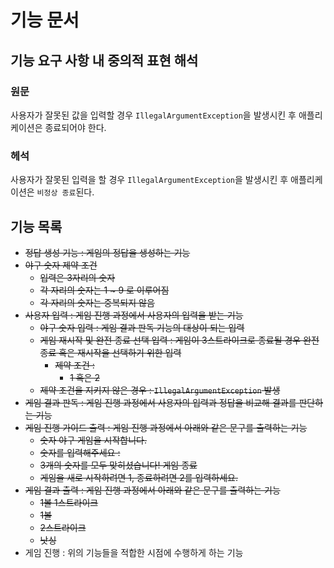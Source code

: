 # 기능 문서

## 기능 요구 사항 내 중의적 표현 해석

### 원문

사용자가 잘못된 값을 입력할 경우 `IllegalArgumentException`을 발생시킨 후 애플리케이션은 종료되어야 한다.

### 헤석

사용자가 잘못된 입력을 할 경우 `IllegalArgumentException`을 발생시킨 후 애플리케이션은 `비정상 종료`된다.

## 기능 목록

- ~~정답 생성 기능 : 게임의 정답을 생성하는 기능~~
- ~~야구 숫자 제약 조건~~
   - ~~입력은 3자리의 숫자~~
   - ~~각 자리의 숫자는 1 ~ 9 로 이루어짐~~
   - ~~각 자리의 숫자는 중복되지 않음~~
- ~~사용자 입력 : 게임 진행 과정에서 사용자의 입력을 받는 기능~~
   - ~~야구 숫자 입력 : 게임 결과 판독 기능의 대상이 되는 입력~~
   - ~~게임 재시작 및 완전 종료 선택 입력 : 게임이 3스트라이크로 종료될 경우 완전 종료 혹은 재시작을 선택하기 위한 입력~~
     - ~~제약 조건 :~~
       - ~~1 혹은 2~~
   - ~~제약 조건을 지키지 않은 경우 : `IllegalArgumentException` 발생~~
- ~~게임 결과 판독 : 게임 진행 과정에서 사용자의 입력과 정답을 비교해 결과를 판단하는 기능~~
- ~~게임 진행 가이드 출력 : 게임 진행 과정에서 아래와 같은 문구를 출력하는 기능~~
    - ~~숫자 야구 게임을 시작합니다.~~
    - ~~숫자를 입력해주세요 :~~
    - ~~3개의 숫자를 모두 맞히셨습니다! 게임 종료~~
    - ~~게임을 새로 시작하려면 1, 종료하려면 2를 입력하세요.~~ 
- ~~게임 결과 출력 : 게임 진행 과정에서 아래와 같은 문구를 출력하는 기능~~
  - ~~1볼 1스트라이크~~
  - ~~1볼~~
  - ~~2스트라이크~~
  - ~~낫싱~~
- 게임 진행 : 위의 기능들을 적합한 시점에 수행하게 하는 기능